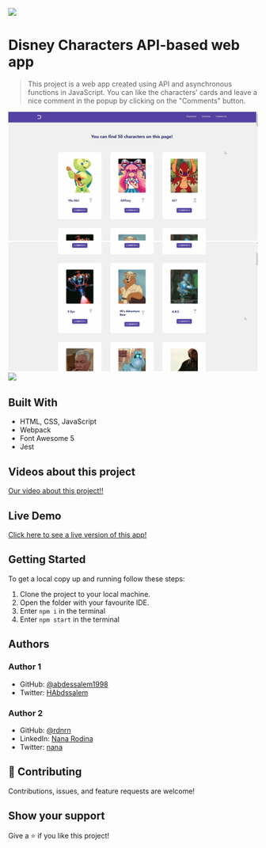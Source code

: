 ![](https://img.shields.io/badge/Microverse-blueviolet)

# Disney Characters API-based web app

> This project is a web app created using API and asynchronous functions in JavaScript. You can like the characters' cards and leave a nice comment in the popup by clicking on the "Comments" button.

<img src="./img/desktop-home.gif" width="800px">
<img src="./img/desktop-popup.gif" width="800px">
<img src="./img/its-changing.gif" width="800px">


## Built With

- HTML, CSS, JavaScript
- Webpack
- Font Awesome 5
- Jest

## Videos about this project

[Our video about this project!!](https://drive.google.com/file/d/19maUw5AoBAaNVh1vEOwYFU3fSis09zbk/view?usp=sharing)

## Live Demo

[Click here to see a live version of this app!](link-will-be-here-soon)

## Getting Started

To get a local copy up and running follow these steps:

1. Clone the project to your local machine.
2. Open the folder with your favourite IDE.
3. Enter `npm i` in the terminal
4. Enter `npm start` in the terminal

## Authors

### Author 1

- GitHub: [@abdessalem1998](https://https://github.com/abdessalem1998.com/rdnrn)
- Twitter: [HAbdssalem](https://twitter.com/HAbdssalem)

### Author 2

- GitHub: [@rdnrn](https://github.com/rdnrn)
- LinkedIn: [Nana Rodina](https://www.linkedin.com/in/arina-rodina-144612219/?locale=en_US)
- Twitter: [nana](https://twitter.com/rdnrn_nana)

## 🤝 Contributing

Contributions, issues, and feature requests are welcome!

## Show your support

Give a ⭐️ if you like this project!
